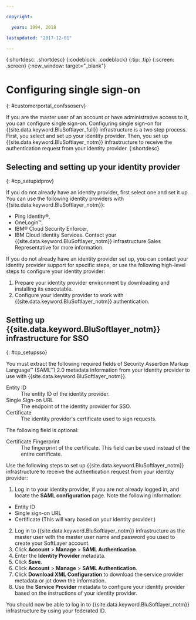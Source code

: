 ```yaml
---

copyright:

  years: 1994, 2018

lastupdated: "2017-12-01"

---
```


{:shortdesc: .shortdesc}
{:codeblock: .codeblock}
{:tip: .tip}
{:screen: .screen}
{:new_window: target="_blank"}


# Configuring single sign-on
{: #customerportal_confssoserv}

If you are the master user of an account or have administrative access to it, you can configure single sign-on. Configuring single sign-on for {{site.data.keyword.BluSoftlayer_full}} infrastructure is a two step process.  First, you select and set up your identity provider. Then, you set up {{site.data.keyword.BluSoftlayer_notm}} infrastructure to receive the authentication request from your identity provider.
{:shortdesc}

## Selecting and setting up your identity provider
{: #cp_setupidprov}

If you do not already have an identity provider, first select one and set it up. You can use the following identity providers  with {{site.data.keyword.BluSoftlayer_notm}}:
* Ping Identity&reg;,
* OneLogin&trade;,
* IBM&reg; Cloud Security Enforcer,
* IBM Cloud Identity Services.
Contact your {{site.data.keyword.BluSoftlayer_notm}} infrastructure Sales Representative for more information.

If you do not already have an identity provider set up, you can contact your identity provider support for specific steps, or use the following high-level steps to configure your identity provider:
1. Prepare your identity provider environment by downloading and installing its executable.
2. Configure your identity provider to work with {{site.data.keyword.BluSoftlayer_notm}} authentication.

## Setting up {{site.data.keyword.BluSoftlayer_notm}} infrastructure for SSO
{: #cp_setupsso}

You must extract the following required fields of Security Assertion Markup Language&trade; (SAML&trade;) 2.0 metadata information from your identity provider to use with {{site.data.keyword.BluSoftlayer_notm}}.
<dl>
<dt>Entity ID</dt>
<dd>The entity ID of the identity provider.</dd>
<dt>Single Sign-on URL</dt>
<dd>The endpoint of the identity provider for SSO.</dd>
<dt>Certificate</dt>
<dd>The identity provider's certificate used to sign requests.</dd>
</dl>

The following field is optional:
<dl>
<dt>Certificate Fingerprint</dt>
<dd>The fingerprint of the certificate. This field can be used instead of the entire certificate.</dd>
</dl>

Use the following steps to set up {{site.data.keyword.BluSoftlayer_notm}} infrastructure to receive the authentication request from your identity provider:
1. Log in to your identity provider, if you are not already logged in, and locate the **SAML configuration** page. Note the following information:
  * Entity ID
  * Single sign-on URL
  * Certificate (This will vary based on your identity provider.)
2. Log in to {{site.data.keyword.BluSoftlayer_notm}} infrastructure as the master user with the master user name and password you used to create your SoftLayer account.
3. Click **Account** > **Manage** > **SAML Authentication**.
4. Enter the **Identity Provider** metadata.
5. Click **Save**.
6. Click **Account** > **Manage** > **SAML Authentication**.
7. Click **Download XML Configuration** to download the service provider metadata or jot down the information.
8. Use the **Service Provider** metadata to configure your identity provider based on the instructions of your identity provider.  

You should now be able to log in to {{site.data.keyword.BluSoftlayer_notm}} infrastructure by using your federated ID.
